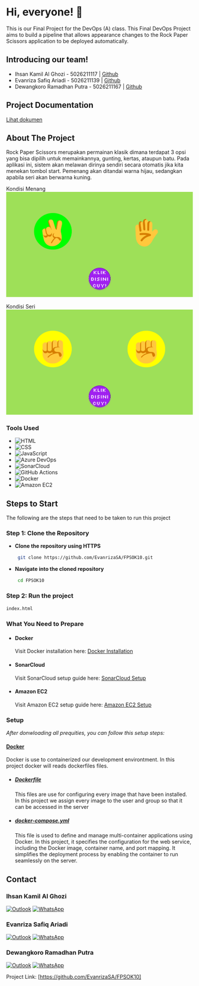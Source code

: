 # Hi, everyone! 👋

This is our Final Project for the DevOps (A) class. This Final DevOps Project aims to build a pipeline that allows appearance changes to the Rock Paper Scissors application to be deployed automatically.

## Introducing our team!
- Ihsan Kamil Al Ghozi - 5026211117 | <a href="https://github.com/Deceitfulz">Github</a>
- Evanriza Safiq Ariadi - 5026211139 | <a href="https://github.com/EvanrizaSA">Github</a>
- Dewangkoro Ramadhan Putra - 5026211167 | <a href="https://github.com/dewangkoroputra">Github</a>

## Project Documentation

[Lihat dokumen](https://docs.google.com/document/d/1yECMtCjy4x7LieEO0G_MZIfxiZ-xGr037UEWjfdmdeU/edit?usp=sharing/preview)

## About The Project

Rock Paper Scissors merupakan permainan klasik dimana terdapat 3 opsi yang bisa dipilih untuk memainkannya, gunting, kertas, ataupun batu. Pada aplikasi ini, sistem akan melawan dirinya sendiri secara otomatis jika kita menekan tombol start. Pemenang akan ditandai warna hijau, sedangkan apabila seri akan berwarna kuning.

Kondisi Menang
![Alt Text](final2.png)

Kondisi Seri
![Alt Text](final.png)

### Tools Used

-   ![HTML](https://img.shields.io/badge/HTML-%23E34F26?style=for-the-badge&logo=html5&logoColor=white)
-   ![CSS](https://img.shields.io/badge/CSS-%231572B6?style=for-the-badge&logo=css3&logoColor=white)
-   ![JavaScript](https://img.shields.io/badge/JavaScript-%23F7DF1E?style=for-the-badge&logo=javascript&logoColor=black)
-   ![Azure DevOps](https://img.shields.io/badge/Azure%20DevOps-%23007ACC?style=for-the-badge&logo=azuredevops&logoColor=white)
-   ![SonarCloud](https://img.shields.io/badge/SonarCloud-%234E9BCD?style=for-the-badge&logo=sonarcloud&logoColor=white)
-   ![GitHub Actions](https://img.shields.io/badge/GitHub%20Actions-%232671E5?style=for-the-badge&logo=githubactions&logoColor=white)
-   ![Docker](https://img.shields.io/badge/Docker-%230db7ed?style=for-the-badge&logo=docker&logoColor=white)
-   ![Amazon EC2](https://img.shields.io/badge/Amazon%20EC2-%23FF9900?style=for-the-badge&logo=amazonec2&logoColor=white)


## Steps to Start

The following are the steps that need to be taken to run this project

### Step 1: Clone the Repository

- **Clone the repository using HTTPS**

   ```sh
    git clone https://github.com/EvanrizaSA/FPSOK10.git
   ```

- **Navigate into the cloned repository**

   ```sh
    cd FPSOK10
   ```

### Step 2: Run the project 

   ```sh
   index.html
   ```

### What You Need to Prepare

- #### Docker
    Visit Docker installation here: [Docker Installation](https://www.docker.com/products/docker-hub/)

- #### SonarCloud
    Visit SonarCloud setup guide here: [SonarCloud Setup](https://sonarcloud.io/)

- #### Amazon EC2
    Visit Amazon EC2 setup guide here: [Amazon EC2 Setup](https://aws.amazon.com/ec2/getting-started/)

  
### Setup

_After donwloading all prequities, you can follow this setup steps:_

#### [Docker](https://docs.docker.com/?_gl=1*1c6kr47*_gcl_au*MTA3NjkzNTEyNC4xNzE2OTc4MTE0*_ga*MjAzODQ3MzkxMC4xNzE2OTU3MDUw*_ga_XJWPQMJYHQ*MTcxOTM4ODY3My4yNC4xLjE3MTkzODg2NzMuNjAuMC4w)

Docker is use to containerized our development environtment. In this project docker will reads dockerfiles files.

-   ##### [Dockerfile](https://github.com/EvanrizaSA/FPSOK10/blob/main/Dockerfile)
    This files are use for configuring every image that have been installed. In this project we assign every image to the user and group so that it can be accessed in the server

-   ##### [docker-compose.yml](https://github.com/EvanrizaSA/FPSOK10/blob/main/docker-compose.yml)
    This file is used to define and manage multi-container applications using Docker. In this project, it specifies the configuration for the web service, including the Docker image, container name, and port mapping. It simplifies the deployment process by enabling the container to run seamlessly on the server.

## Contact

### Ihsan Kamil Al Ghozi
[![Outlook](https://img.shields.io/badge/Outlook-%230078D4?style=for-the-badge&logo=microsoft-outlook&logoColor=white)](mailto:5026211117@student.its.ac.id) [![WhatsApp](https://img.shields.io/badge/WhatsApp-%25D366?style=for-the-badge&logo=whatsapp&logoColor=white)](https://wa.me/6281211528765)

### Evanriza Safiq Ariadi
[![Outlook](https://img.shields.io/badge/Outlook-%230078D4?style=for-the-badge&logo=microsoft-outlook&logoColor=white)](mailto:5026211139@student.its.ac.id) [![WhatsApp](https://img.shields.io/badge/WhatsApp-%25D366?style=for-the-badge&logo=whatsapp&logoColor=white)](https://wa.me/6281290699818)

### Dewangkoro Ramadhan Putra
[![Outlook](https://img.shields.io/badge/Outlook-%230078D4?style=for-the-badge&logo=microsoft-outlook&logoColor=white)](mailto:5026211167@student.its.ac.id) [![WhatsApp](https://img.shields.io/badge/WhatsApp-%25D366?style=for-the-badge&logo=whatsapp&logoColor=white)](https://wa.me/6281271193253)

Project Link: [https://github.com/EvanrizaSA/FPSOK10]
